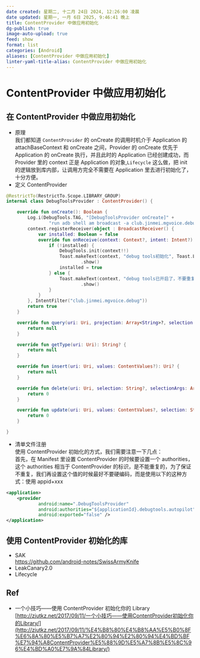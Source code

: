 ```yaml
---
date created: 星期二, 十二月 24日 2024, 12:26:00 凌晨
date updated: 星期一, 一月 6日 2025, 9:46:41 晚上
title: ContentProvider 中做应用初始化
dg-publish: true
image-auto-upload: true
feed: show
format: list
categories: [Android]
aliases: [ContentProvider 中做应用初始化]
linter-yaml-title-alias: ContentProvider 中做应用初始化
---
```


# ContentProvider 中做应用初始化

## 在 ContentProvider 中做应用初始化

- 原理<br />我们都知道 `ContentProvider` 的 onCreate 的调用时机介于 Application 的 attachBaseContext 和 onCreate 之间，Provider 的 onCreate 优先于 Application 的 onCreate 执行，并且此时的 Application 已经创建成功，而 Provider 里的 context 正是 Application 的对象,`Lifecycle` 这么做，把 init 的逻辑放到库内部，让调用方完全不需要在 Application 里去进行初始化了，十分方便。
- 定义 ContentProvider

```kotlin
@RestrictTo(RestrictTo.Scope.LIBRARY_GROUP)
internal class DebugToolsProvider : ContentProvider() {

    override fun onCreate(): Boolean {
        Log.i(DebugTools.TAG, "[DebugToolsProvider onCreate]" +
                "run adb shell am broadcast -a club.jinmei.mgvoice.debug to install DebugTools")
        context.registerReceiver(object : BroadcastReceiver() {
            var installed: Boolean = false
            override fun onReceive(context: Context?, intent: Intent?) {
                if (!installed) {
                    DebugTools.init(context!!)
                    Toast.makeText(context, "debug tools初始化", Toast.LENGTH_SHORT)
                            .show()
                    installed = true
                } else {
                    Toast.makeText(context, "debug tools已开启了，不要重复初始化", Toast.LENGTH_LONG)
                            .show()
                }
            }
        }, IntentFilter("club.jinmei.mgvoice.debug"))
        return true
    }

    override fun query(uri: Uri, projection: Array<String>?, selection: String?, selectionArgs: Array<String>?, sortOrder: String?): Cursor? {
        return null
    }

    override fun getType(uri: Uri): String? {
        return null
    }

    override fun insert(uri: Uri, values: ContentValues?): Uri? {
        return null
    }

    override fun delete(uri: Uri, selection: String?, selectionArgs: Array<String>?): Int {
        return 0
    }

    override fun update(uri: Uri, values: ContentValues?, selection: String?, selectionArgs: Array<String>?): Int {
        return 0
    }

}
```

- 清单文件注册<br />使用 ContentProvider 初始化的方式，我们需要注意一下几点：<br />首先，在 Manifest 里设置 ContentProvider 的时候要设置一个 authorities，这个 authorities 相当于 ContentProvider 的标识，是不能重复的，为了保证不重复，我们再设置这个值的时候最好不要硬编码，而是使用以下的这种方式：使用 appid+xxx

```xml
<application>
    <provider
            android:name=".DebugToolsProvider"
            android:authorities="${applicationId}.debugtools.autopilot"
            android:exported="false" />
</application>
```

## 使用 ContentProvider 初始化的库

- SAK<br /><https://github.com/android-notes/SwissArmyKnife>
- LeakCanary2.0
- Lifecycle

## Ref

- 一个小技巧——使用 ContentProvider 初始化你的 Library<br />[http://zjutkz.net/2017/09/11/一个小技巧——使用ContentProvider初始化你的Library/](http://zjutkz.net/2017/09/11/%E4%B8%80%E4%B8%AA%E5%B0%8F%E6%8A%80%E5%B7%A7%E2%80%94%E2%80%94%E4%BD%BF%E7%94%A8ContentProvider%E5%88%9D%E5%A7%8B%E5%8C%96%E4%BD%A0%E7%9A%84Library/)

